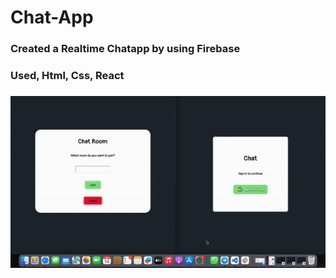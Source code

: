 # Chat-App
<h3>Created a Realtime Chatapp by using Firebase</h3> 

<h3> Used, Html, Css, React<h3>

<img src="gif.gif" > 